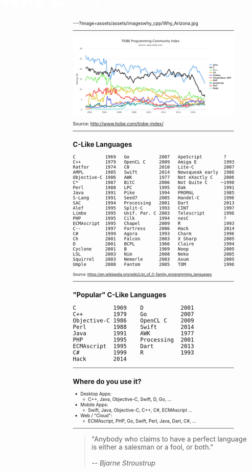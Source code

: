 ---?image=assets/assets/imageswhy_cpp/Why_Arizona.jpg
<h1 style="color:white;text-shadow:none;font-size:4.5em;font-weight:bold;position:absolute; top:-2.1em; left: 0em;">Why C++?</h1>

---

![Tiobe Index](assets/images/why_cpp/tiobe-index.png)

Source: http://www.tiobe.com/tiobe-index/

---

## C-Like Languages

<pre>
C           1969   Go           2007   ApeScript        ?
C++         1979   OpenCL C     2009   Amiga E          1993
Ratfor      1974   C0           2010   Lite-C           2007
AMPL        1985   Swift        2014   Newsqueak early  1980
Objective-C 1986   AWK          1977   Not eXactly C    2006
C*          1987   BitC         2006   Not Quite C     ~1998
Perl        1988   LPC          1995   Oak              1991
Java        1991   Pike         1994   PROMAL           1985
S-Lang      1991   Seed7        2005   Handel-C         1996
SAC         1994   Processing   2001   Dart             2013
Alef        1995   Split-C      1993   CINT             1997
Limbo       1995   Unif. Par. C 2003   Telescript       1990
PHP         1995   Cilk         1994   nesC             ?
ECMAscript  1995   Chapel       2009   R                1993
C--         1997   Fortress     2006   Hack             2014
C#          1999   Agora        1993   Charm            1996
Ch          2001   Falcon       2003   X Sharp          2009
D           2001   BCPL         1966   Claire           1994
Cyclone     2001   B            1969   Noop             2009
LSL         2003   Nim          2008   Neko             2005
Squirrel    2003   Nemerle      2003   Axum             2009
Umple       2008   Fantom       2005   TOM              1990
</pre>
<small>Source: https://en.wikipedia.org/wiki/List_of_C-family_programming_languages</small>

---

## "Popular" C-Like Languages

<pre style="font-size: 125%; width:102%;">
C           1969    D           2001   
C++         1979    Go          2007   
Objective-C 1986    OpenCL C    2009   
Perl        1988    Swift       2014   
Java        1991    AWK         1977   
PHP         1995    Processing  2001   
ECMAscript  1995    Dart        2013
C#          1999    R           1993
Hack        2014
</pre>

---

## Where do you use it?

* Desktop Apps:
    * C++, Java, Objective-C, Swift, D, Go, ...
* Mobile Apps:
    * Swift, Java, Objective-C, C++, C#, ECMAscript ...
* Web / "Cloud":
    * ECMAscript, PHP, Go, Swift, Perl, Java, Dart, C#, ...

---

<blockquote style="font-size: 150%; text-align: left; min-width: 100%;">
    "Anybody who claims to have a perfect language is either a salesman or a fool, or both."<br><br>
    <i>-- Bjarne Stroustrup</i>
</blockquote>

